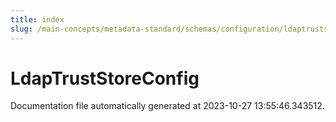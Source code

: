 ```yaml
---
title: index
slug: /main-concepts/metadata-standard/schemas/configuration/ldaptruststoreconfig
---
```


# LdapTrustStoreConfig

Documentation file automatically generated at 2023-10-27 13:55:46.343512.
